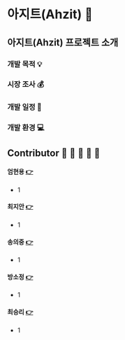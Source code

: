 아지트(Ahzit) :city_sunset:
===========================

아지트(Ahzit) 프로젝트 소개
------------------------------
### 개발 목적 :bulb:

### 시장 조사 :moneybag:

### 개발 일정 :calendar:

### 개발 환경 :computer:

Contributor :boy: :woman: :man: :woman: :girl:
---------------
#### 엄현용 [:point_right:](https://github.com/Luverduck)
* 1

#### 최지안 [:point_right:](https://github.com/public1992)
* 1

#### 송의중 [:point_right:](https://github.com/sjtees)
* 1

#### 방소정 [:point_right:](https://github.com/soo231)
* 1

#### 최승리 [:point_right:](https://github.com/seungrii)
* 1
